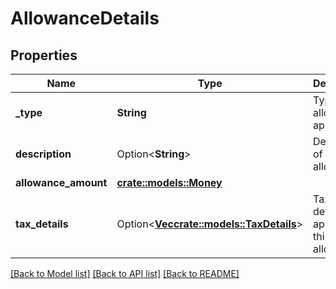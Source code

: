 # AllowanceDetails

## Properties

Name | Type | Description | Notes
------------ | ------------- | ------------- | -------------
**_type** | **String** | Type of the allowance applied. | 
**description** | Option<**String**> | Description of the allowance. | [optional]
**allowance_amount** | [**crate::models::Money**](Money.md) |  | 
**tax_details** | Option<[**Vec<crate::models::TaxDetails>**](TaxDetails.md)> | Tax amount details applied on this allowance. | [optional]

[[Back to Model list]](../README.md#documentation-for-models) [[Back to API list]](../README.md#documentation-for-api-endpoints) [[Back to README]](../README.md)



